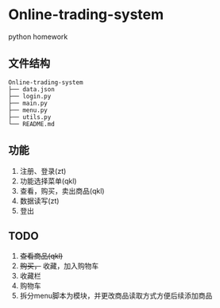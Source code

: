 # Online-trading-system
python homework
## 文件结构 
```
Online-trading-system
├── data.json
├── login.py
├── main.py
├── menu.py
├── utils.py
└── README.md
```
## 功能
1. 注册、登录(zt)
2. 功能选择菜单(qkl)
3. 查看，购买，卖出商品(qkl)
4. 数据读写(zt)
5. 登出

## TODO
1. ~~查看商品(qkl)~~
2. ~~购买，~~ 收藏，加入购物车
3. 收藏栏
4. 购物车
5. 拆分menu脚本为模块，并更改商品读取方式方便后续添加商品
